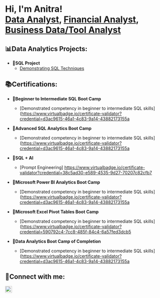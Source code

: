 <h1>Hi, I'm Anitra! <br/><a 
href="https://www.linkedin.com/in/anitra-harper/"> Data Analyst</a>, <a
href=>Financial Analyst</a>, <a
href=>Business Data/Tool Analyst</a></h1>

<h2>📊Data Analytics Projects:</h2>

- <b>💾SQL Project</b>
  - [Demonstrating SQL 
Techniques](https://github.com/aeharper2001/aeharper2001/SQL_Techniques.git)


<h2>📚Certifications:</h2>

- <b>📜Beginner to Intermediate SQL Boot Camp</b>
  - [Demonstrated competency in beginner to intermediate SQL skills] (https://www.virtualbadge.io/certificate-validator?credential=d3ac9615-46a1-4c83-9a14-43882173155a

- <b>📜Advanced SQL Analytics Boot Camp</b>
  - [Demonstrated competency in beginner to intermediate SQL skills] (https://www.virtualbadge.io/certificate-validator?credential=d3ac9615-46a1-4c83-9a14-43882173155a

- <b>📜SQL + AI</b>
  - [Prompt Engineering] https://www.virtualbadge.io/certificate-validator?credential=38c5ad30-e589-4535-9d27-70207c82cfb7

- <b>📜Microsoft Power BI Analytics Boot Camp</b>
  - [Demonstrated competency in beginner to intermediate SQL skills] (https://www.virtualbadge.io/certificate-validator?credential=d3ac9615-46a1-4c83-9a14-43882173155a

- <b>📜Microsoft Excel Pivot Tables Boot Camp</b>
  - [Demonstrated competency in beginner to intermediate SQL skills] (https://www.virtualbadge.io/certificate-validator?credential=590792c4-7cc8-485f-84c4-6a57fed3dcb5

- <b>📜Data Analytics Boot Camp of Completion</b>
  - [Demonstrated competency in beginner to intermediate SQL skills] (https://www.virtualbadge.io/certificate-validator?credential=d3ac9615-46a1-4c83-9a14-43882173155a

<h2>📱Connect with me:</h2>
<a href="https://www.linkedin.com/in/anitra-harper/" target="_blank">
  <img align="left" alt="Anitra Harper" width="22px" src="https://cdn.jsdelivr.net/npm/simple-icons@v3/icons/linkedin.svg" />
</a>
